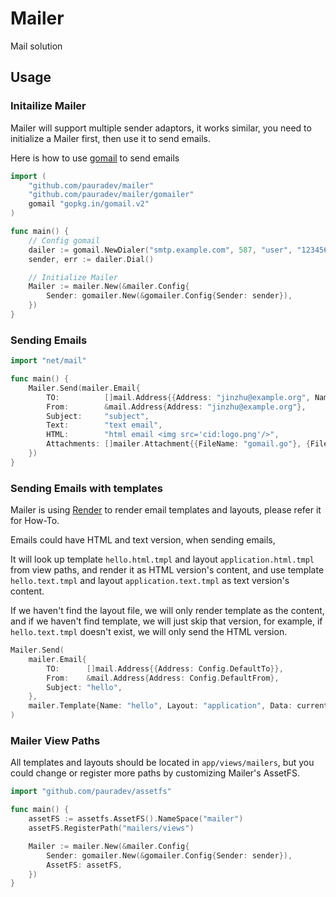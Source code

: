 # Mailer

Mail solution

## Usage

### Initailize Mailer

Mailer will support multiple sender adaptors, it works similar, you need to initialize a Mailer first, then use it to send emails.

Here is how to use [gomail](https://github.com/go-gomail/gomail) to send emails

```go
import (
	"github.com/pauradev/mailer"
	"github.com/pauradev/mailer/gomailer"
	gomail "gopkg.in/gomail.v2"
)

func main() {
	// Config gomail
	dailer := gomail.NewDialer("smtp.example.com", 587, "user", "123456")
	sender, err := dailer.Dial()

	// Initialize Mailer
	Mailer := mailer.New(&mailer.Config{
		Sender: gomailer.New(&gomailer.Config{Sender: sender}),
	})
}
```

### Sending Emails

```go
import "net/mail"

func main() {
	Mailer.Send(mailer.Email{
		TO:          []mail.Address{{Address: "jinzhu@example.org", Name: "jinzhu"}},
		From:        &mail.Address{Address: "jinzhu@example.org"},
		Subject:     "subject",
		Text:        "text email",
		HTML:        "html email <img src='cid:logo.png'/>",
		Attachments: []mailer.Attachment{{FileName: "gomail.go"}, {FileName: "../test/logo.png", Inline: true}},
	})
}
```

### Sending Emails with templates

Mailer is using [Render](github.com/pauradev/render) to render email templates and layouts, please refer it for How-To.

Emails could have HTML and text version, when sending emails,

It will look up template `hello.html.tmpl` and layout `application.html.tmpl` from view paths, and render it as HTML version's content, and use template `hello.text.tmpl` and layout `application.text.tmpl` as text version's content.

If we haven't find the layout file, we will only render template as the content, and if we haven't find template, we will just skip that version, for example, if `hello.text.tmpl` doesn't exist, we will only send the HTML version.

```go
Mailer.Send(
	mailer.Email{
		TO:      []mail.Address{{Address: Config.DefaultTo}},
		From:    &mail.Address{Address: Config.DefaultFrom},
		Subject: "hello",
	},
	mailer.Template{Name: "hello", Layout: "application", Data: currentUser},
)
```

### Mailer View Paths

All templates and layouts should be located in `app/views/mailers`, but you could change or register more paths by customizing Mailer's AssetFS.

```go
import "github.com/pauradev/assetfs"

func main() {
	assetFS := assetfs.AssetFS().NameSpace("mailer")
	assetFS.RegisterPath("mailers/views")

	Mailer := mailer.New(&mailer.Config{
		Sender: gomailer.New(&gomailer.Config{Sender: sender}),
		AssetFS: assetFS,
	})
}
```
